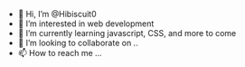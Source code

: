 - 👋 Hi, I’m @Hibiscuit0
- 👀 I’m interested in web development
- 🌱 I’m currently learning javascript, CSS, and more to come
- 💞️ I’m looking to collaborate on ..
- 📫 How to reach me ...

<!---
Hibiscuit0/Hibiscuit0 is a ✨ special ✨ repository because its `README.md` (this file) appears on your GitHub profile.
You can click the Preview link to take a look at your changes.
--->
